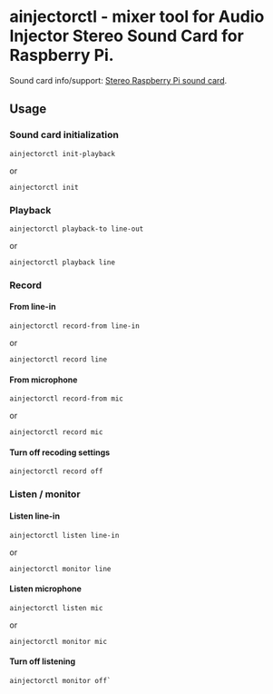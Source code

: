 # ainjectorctl - mixer tool for Audio Injector Stereo Sound Card for Raspberry Pi.

Sound card info/support: [Stereo Raspberry Pi sound card](http://www.audioinjector.net/rpi-hat).

## Usage

### Sound card initialization

```
ainjectorctl init-playback
```

or 

```
ainjectorctl init
```

### Playback

```
ainjectorctl playback-to line-out
```

or

```
ainjectorctl playback line
```

### Record

#### From line-in

```
ainjectorctl record-from line-in
```

or 

```
ainjectorctl record line
```

#### From microphone

```
ainjectorctl record-from mic
```

or

```
ainjectorctl record mic
```

#### Turn off recoding settings

```
ainjectorctl record off
```

### Listen / monitor

#### Listen line-in

```
ainjectorctl listen line-in
```

or

```
ainjectorctl monitor line
```

#### Listen microphone

```
ainjectorctl listen mic
```

or

```
ainjectorctl monitor mic
```

#### Turn off listening

```
ainjectorctl monitor off`
```
